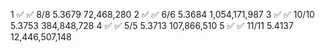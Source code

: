 1	✅	✅ 8/8   5.3679     72,468,280
2	✅	✅ 6/6   5.3684  1,054,171,987
3	✅	✅ 10/10 5.3753    384,848,728
4	✅	✅ 5/5   5.3713    107,866,510
5	✅	✅ 11/11 5.4137 12,446,507,148

